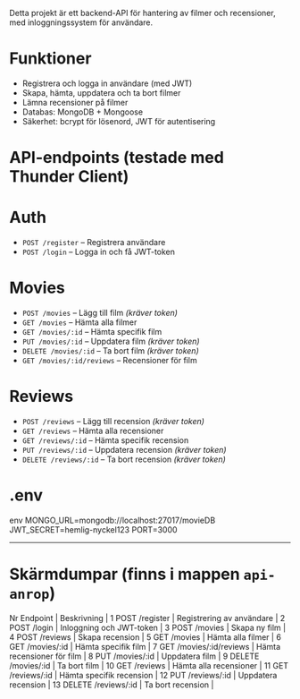 
Detta projekt är ett backend-API för hantering av filmer och recensioner, med inloggningssystem för användare.

# Funktioner

- Registrera och logga in användare (med JWT)
- Skapa, hämta, uppdatera och ta bort filmer
- Lämna recensioner på filmer
- Databas: MongoDB + Mongoose
- Säkerhet: bcrypt för lösenord, JWT för autentisering

# API-endpoints (testade med Thunder Client)

# Auth
- `POST /register` – Registrera användare
- `POST /login` – Logga in och få JWT-token

# Movies
- `POST /movies` – Lägg till film _(kräver token)_
- `GET /movies` – Hämta alla filmer
- `GET /movies/:id` – Hämta specifik film
- `PUT /movies/:id` – Uppdatera film _(kräver token)_
- `DELETE /movies/:id` – Ta bort film _(kräver token)_
- `GET /movies/:id/reviews` – Recensioner för film

# Reviews
- `POST /reviews` – Lägg till recension _(kräver token)_
- `GET /reviews` – Hämta alla recensioner
- `GET /reviews/:id` – Hämta specifik recension
- `PUT /reviews/:id` – Uppdatera recension _(kräver token)_
- `DELETE /reviews/:id` – Ta bort recension _(kräver token)_



# .env

env
MONGO_URL=mongodb://localhost:27017/movieDB
JWT_SECRET=hemlig-nyckel123
PORT=3000


---

# Skärmdumpar (finns i mappen `api-anrop`)

Nr  Endpoint | Beskrivning |
1   POST /register | Registrering av användare |
2   POST /login | Inloggning och JWT-token |
3   POST /movies | Skapa ny film |
4   POST /reviews | Skapa recension |
5   GET /movies | Hämta alla filmer |
6   GET /movies/:id | Hämta specifik film |
7   GET /movies/:id/reviews | Hämta recensioner för film |
8   PUT /movies/:id | Uppdatera film |
9   DELETE /movies/:id | Ta bort film |
10  GET /reviews | Hämta alla recensioner |
11  GET /reviews/:id | Hämta specifik recension |
12  PUT /reviews/:id | Uppdatera recension |
13  DELETE /reviews/:id | Ta bort recension |
